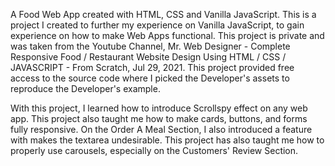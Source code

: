 A Food Web App created with HTML, CSS and Vanilla JavaScript.
This is a project I created to further my experience on Vanilla JavaScript, to gain experience on how to make Web Apps functional.
This project is private and was taken from the Youtube Channel, Mr. Web Designer - Complete Responsive Food / Restaurant Website Design Using HTML / CSS / JAVASCRIPT - From Scratch, Jul 29, 2021.
This project provided free access to the source code where I picked the Developer's assets to reproduce the Developer's example.

With this project, I learned how to introduce Scrollspy effect on any web app.
This project also taught me how to make cards, buttons, and forms fully responsive.
On the Order A Meal Section, I also introduced a feature with makes the textarea undesirable.
This project has also taught me how to properly use carousels, especially on the Customers' Review Section. 
